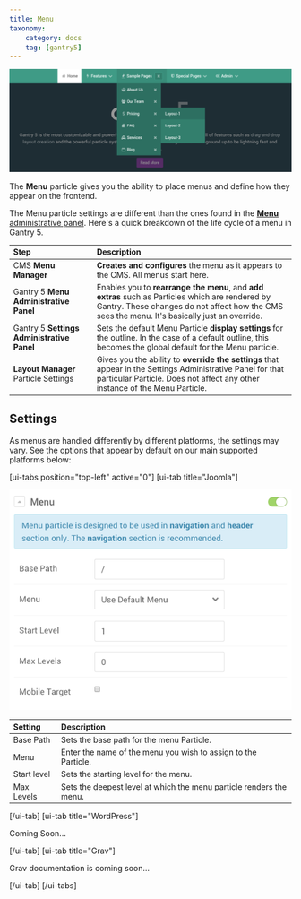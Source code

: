 ```yaml
---
title: Menu
taxonomy:
    category: docs
    tag: [gantry5]
---
```


![Menu](menu.png?classes=shadow,border)

The **Menu** particle gives you the ability to place menus and define how they appear on the frontend. 

The Menu particle settings are different than the ones found in the [**Menu** administrative panel](../configure/menu-editor.md). Here's a quick breakdown of the life cycle of a menu in Gantry 5.

| Step                                       | Description                                                                                                                                                                                       |
| :-----                                     | :-----                                                                                                                                                                                            |
| CMS **Menu Manager**                       | **Creates and configures** the menu as it appears to the CMS. All menus start here.                                                                                                               |
| Gantry 5 **Menu Administrative Panel**     | Enables you to **rearrange the menu**, and **add extras** such as Particles which are rendered by Gantry. These changes do not affect how the CMS sees the menu. It's basically just an override. |
| Gantry 5 **Settings Administrative Panel** | Sets the default Menu Particle **display settings** for the outline. In the case of a default outline, this becomes the global default for the Menu particle.                                     |
| **Layout Manager** Particle Settings       | Gives you the ability to **override the settings** that appear in the Settings Administrative Panel for that particular Particle. Does not affect any other instance of the Menu Particle.        |

Settings
-----

As menus are handled differently by different platforms, the settings may vary. See the options that appear by default on our main supported platforms below:

[ui-tabs position="top-left" active="0"]
[ui-tab title="Joomla"]

![Settings](menu_settings_j.png?classes=shadow,border)

| Setting     | Description                                                         |
| :------     | :----------------------------------                                 |
| Base Path   | Sets the base path for the menu Particle.                           |
| Menu        | Enter the name of the menu you wish to assign to the Particle.      |
| Start level | Sets the starting level for the menu.                               |
| Max Levels  | Sets the deepest level at which the menu particle renders the menu. |

[/ui-tab]
[ui-tab title="WordPress"]

Coming Soon...

[/ui-tab]
[ui-tab title="Grav"]

Grav documentation is coming soon...

[/ui-tab]
[/ui-tabs]

